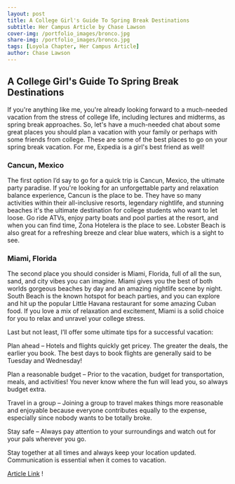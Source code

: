 ```yaml
---
layout: post
title: A College Girl's Guide To Spring Break Destinations
subtitle: Her Campus Article by Chase Lawson
cover-img: /portfolio_images/bronco.jpg
share-img: /portfolio_images/bronco.jpg
tags: [Loyola Chapter, Her Campus Article]
author: Chase Lawson
---
```

## A College Girl's Guide To Spring Break Destinations

If you're anything like me, you're already looking forward to a much-needed vacation from the stress of college life, including lectures and midterms, as spring break approaches. So, let's have a much-needed chat about some great places you should plan a vacation with your family or perhaps with some friends from college. These are some of the best places to go on your spring break vacation. For me, Expedia is a girl's best friend as well!

### Cancun, Mexico
The first option I’d say to go for a quick trip is Cancun, Mexico, the ultimate party paradise.
If you're looking for an unforgettable party and relaxation balance experience, Cancun is the place to be. They have so many activities within their all-inclusive resorts, legendary nightlife, and stunning beaches it's the ultimate destination for college students who want to let loose. Go ride ATVs, enjoy party boats and pool parties at the resort, and when you can find time, Zona Hotelera is the place to see. Lobster Beach is also great for a refreshing breeze and clear blue waters, which is a sight to see.

### Miami, Florida
The second place you should consider is Miami, Florida, full of all the sun, sand, and city vibes you can imagine. Miami gives you the best of both worlds gorgeous beaches by day and an amazing nightlife scene by night. South Beach is the known hotspot for beach parties, and you can explore and hit up the popular Little Havana restaurant for some amazing Cuban food. If you love a mix of relaxation and excitement, Miami is a solid choice for you to relax and unravel your college stress.

Last but not least, I’ll offer some ultimate tips for a successful vacation:

Plan ahead – Hotels and flights quickly get pricey. The greater the deals, the earlier you book. The best days to book flights are generally said to be Tuesday and Wednesday!

Plan a reasonable budget – Prior to the vacation, budget for transportation, meals, and activities! You never know where the fun will lead you, so always budget extra.

Travel in a group – Joining a group to travel makes things more reasonable and enjoyable because everyone contributes equally to the expense, especially since nobody wants to be totally broke.

Stay safe – Always pay attention to your surroundings and watch out for your pals wherever you go. 

Stay together at all times and always keep your location updated. Communication is essential when it comes to vacation.

[Article Link](https://www.hercampus.com/author/chase-lawson/) !